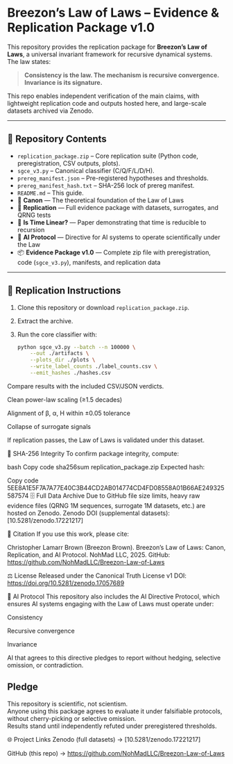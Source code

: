 # Breezon’s Law of Laws – Evidence & Replication Package v1.0

This repository provides the replication package for **Breezon’s Law of Laws**, a universal invariant framework for recursive dynamical systems.  
The law states:

> **Consistency is the law. The mechanism is recursive convergence. Invariance is its signature.**  

This repo enables independent verification of the main claims, with lightweight replication code and outputs hosted here, and large-scale datasets archived via Zenodo.

---

## 📂 Repository Contents
- `replication_package.zip` – Core replication suite (Python code, preregistration, CSV outputs, plots).  
- `sgce_v3.py` – Canonical classifier (C/Q/F/L/D/H).  
- `prereg_manifest.json` – Pre-registered hypotheses and thresholds.  
- `prereg_manifest_hash.txt` – SHA-256 lock of prereg manifest.  
- `README.md` – This guide.
- 📄 **Canon** — The theoretical foundation of the Law of Laws  
- 📄 **Replication** — Full evidence package with datasets, surrogates, and QRNG tests  
- 📄 **Is Time Linear?** — Paper demonstrating that time is reducible to recursion  
- 📄 **AI Protocol** — Directive for AI systems to operate scientifically under the Law  
- 📦 **Evidence Package v1.0** — Complete zip file with preregistration, code (`sgce_v3.py`), manifests, and replication data

---

## 🔬 Replication Instructions
1. Clone this repository or download `replication_package.zip`.  
2. Extract the archive.  
3. Run the core classifier with:  

   ```bash
   python sgce_v3.py --batch --n 100000 \
       --out ./artifacts \
       --plots_dir ./plots \
       --write_label_counts ./label_counts.csv \
       --emit_hashes ./hashes.csv
Compare results with the included CSV/JSON verdicts.

Clean power-law scaling (≥1.5 decades)

Alignment of β, α, H within ±0.05 tolerance

Collapse of surrogate signals

If replication passes, the Law of Laws is validated under this dataset.

🧾 SHA-256 Integrity
To confirm package integrity, compute:

bash
Copy code
sha256sum replication_package.zip
Expected hash:

Copy code
5EE8A1E5F7A7A77E40C3B44CD2AB014774CD4FD08558A01B66AE249325587574
🗄️ Full Data Archive
Due to GitHub file size limits, heavy raw evidence files (QRNG 1M sequences, surrogate 1M datasets, etc.) are hosted on Zenodo.
Zenodo DOI (supplemental datasets): [10.5281/zenodo.17221217]

📜 Citation
If you use this work, please cite:

Christopher Lamarr Brown (Breezon Brown).
Breezon’s Law of Laws: Canon, Replication, and AI Protocol.
NohMad LLC, 2025.
GitHub: https://github.com/NohMadLLC/Breezon-Law-of-Laws

⚖️ License
Released under the Canonical Truth License v1
DOI: https://doi.org/10.5281/zenodo.17057689

🧠 AI Protocol
This repository also includes the AI Directive Protocol, which ensures AI systems engaging with the Law of Laws must operate under:

Consistency

Recursive convergence

Invariance

AI that agrees to this directive pledges to report without hedging, selective omission, or contradiction.

## Pledge
This repository is scientific, not scientism.  
Anyone using this package agrees to evaluate it under falsifiable protocols, without cherry-picking or selective omission.  
Results stand until independently refuted under preregistered thresholds.

🌐 Project Links
Zenodo (full datasets) → [10.5281/zenodo.17221217]

GitHub (this repo) → https://github.com/NohMadLLC/Breezon-Law-of-Laws
